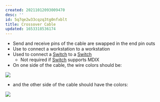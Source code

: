 ```yaml
---
created: 20211012093009470
desc: ''
id: 5q7qe2w33cqzq3tg0nfxblt
title: Crossover Cable
updated: 1653318536174
---
```

   
   
- Send and receive pins of the cable are swapped in the end pin outs   
- Use to connect a workstation to a workstation   
- Used to connect a [Switch](../devlog/switch.md) to a [Switch](../devlog/switch.md)   
  - Not required if [Switch](../devlog/switch.md) supports MDIX   
- On one side of the cable, the wire colors should be:   
   
![](https://raw.githubusercontent.com/zubayrrr/twiki/main/bin/image.z2hogk1zhjn.png)   
   
   
- and the other side of the cable should have the colors:   
   
![](https://raw.githubusercontent.com/zubayrrr/twiki/main/bin/image.0zh47vct950a.png)